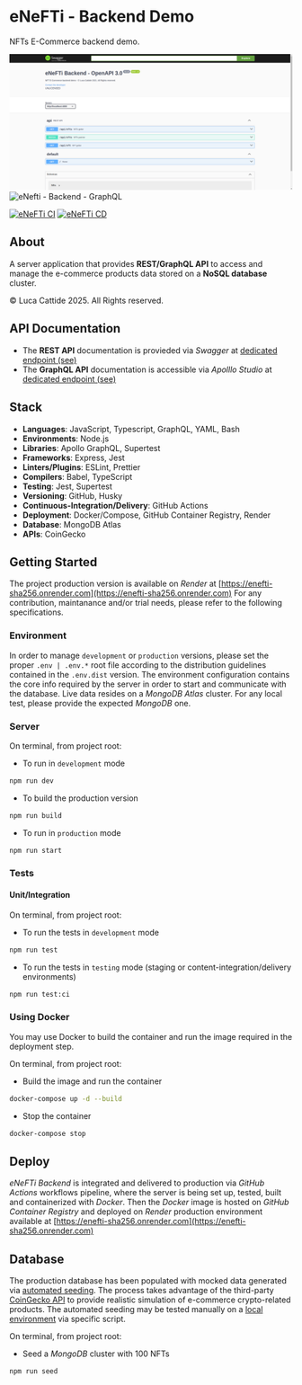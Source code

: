 # eNeFTi - Backend Demo

NFTs E-Commerce backend demo.

![eNefti - Backend - REST](./docs/docs.png 'eNefti - Backend - REST')
![eNefti - Backend - GraphQL](../docs/docs-1.png 'eNefti - Backend - GraphQL')

[![eNeFTi CI](https://github.com/lc-2025/enefti/actions/workflows/ci.yml/badge.svg)](https://github.com/lc-2025/enefti/actions/workflows/ci.yml) [![eNeFTi CD](https://github.com/lc-2025/enefti/actions/workflows/cd.yml/badge.svg)](https://github.com/lc-2025/enefti/actions/workflows/cd.yml)

## About

A server application that provides **REST/GraphQL API** to access and manage the e-commerce products data stored on a **NoSQL database** cluster.

© Luca Cattide 2025. All Rights reserved.

## API Documentation

- The **REST API** documentation is provieded via _Swagger_ at [dedicated endpoint (see)](https://enefti-sha256.onrender.com/docs/rest)
- The **GraphQL API** documentation is accessible via _Apolllo Studio_ at [dedicated endpoint (see)](https://enefti-sha256.onrender.com/graphql)

## Stack

- **Languages**: JavaScript, Typescript, GraphQL, YAML, Bash
- **Environments**: Node.js
- **Libraries**: Apollo GraphQL, Supertest
- **Frameworks**: Express, Jest
- **Linters/Plugins**: ESLint, Prettier
- **Compilers**: Babel, TypeScript
- **Testing**: Jest, Supertest
- **Versioning**: GitHub, Husky
- **Continuous-Integration/Delivery**: GitHub Actions
- **Deployment**: Docker/Compose, GitHub Container Registry, Render
- **Database**: MongoDB Atlas
- **APIs**: CoinGecko

## Getting Started

The project production version is available on _Render_ at [https://enefti-sha256.onrender.com](https://enefti-sha256.onrender.com)
For any contribution, maintanance and/or trial needs, please refer to the following specifications.

### Environment

In order to manage `development` or `production` versions, please set the proper `.env | .env.*` root file according to the distribution guidelines contained in the `.env.dist` version.
The environment configuration contains the core info required by the server in order to start and communicate with the database. Live data resides on a _MongoDB Atlas_ cluster. For any local test, please provide the expected _MongoDB_ one.

### Server

On terminal, from project root:

- To run in `development` mode

```bash
npm run dev
```

- To build the production version

```bash
npm run build
```

- To run in `production` mode

```bash
npm run start
```

### Tests

#### Unit/Integration

On terminal, from project root:

- To run the tests in `development` mode

```bash
npm run test
```

- To run the tests in `testing` mode (staging or content-integration/delivery environments)

```bash
npm run test:ci
```

### Using Docker

You may use Docker to build the container and run the image required in the deployment step.

On terminal, from project root:

- Build the image and run the container

```bash
docker-compose up -d --build
```

- Stop the container

```bash
docker-compose stop
```

## Deploy

_eNeFTi Backend_ is integrated and delivered to production via _GitHub Actions_ workflows pipeline, where the server is being set up, tested, built and containerized with _Docker_.
Then the _Docker_ image is hosted on _GitHub Container Registry_ and deployed on _Render_ production environment available at [https://enefti-sha256.onrender.com](https://enefti-sha256.onrender.com)

## Database

The production database has been populated with mocked data generated via [automated seeding](./src/seed.ts). The process takes advantage of the third-party [CoinGecko API](https://www.coingecko.com/en/api) to provide realistic simulation of e-commerce crypto-related products.
The automated seeding may be tested manually on a [local environment](#environment) via specific script.

On terminal, from project root:

- Seed a _MongoDB_ cluster with 100 NFTs

```bash
npm run seed
```
